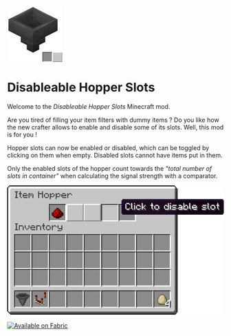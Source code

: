![Icon](./src/main/resources/assets/icon.png)
# Disableable Hopper Slots
Welcome to the *Disableable Hopper Slots* Minecraft mod.

Are you tired of filling your item filters with dummy items ? Do you like how the new crafter allows to enable and disable some of its slots. Well, this mod is for you !

Hopper slots can now be enabled or disabled, which can be toggled by clicking on them when empty. Disabled slots cannot have items put in them.

Only the enabled slots of the hopper count towards the _"total number of slots in container"_ when calculating the signal strength with a comparator. 

![Screenshot 1](./assets/screenshot1.png)

<a href="https://fabricmc.net/"><img src="https://camo.githubusercontent.com/607921ac1756cf04710d06279fbf9f934b3b3f6435ac29d408a12bf4c2015b1b/68747470733a2f2f63646e2e6a7364656c6976722e6e65742f6e706d2f40696e746572677261762f646576696e732d62616467657340332f6173736574732f636f7a792f737570706f727465642f6661627269635f3634682e706e67" alt="Available on Fabric" width="200"></a>           
